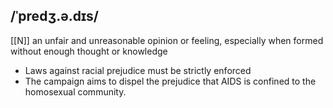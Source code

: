 ## /ˈpredʒ.ə.dɪs/ 
[[N]]
an unfair and unreasonable opinion or feeling, especially when formed without enough thought or knowledge

- Laws against racial prejudice must be strictly enforced 
- The campaign aims to dispel the prejudice that AIDS is confined to the homosexual community.